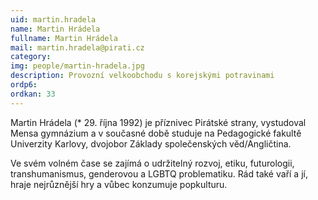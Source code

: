 ```yaml
---
uid: martin.hradela
name: Martin Hrádela
fullname: Martin Hrádela
mail: martin.hradela@pirati.cz
category:
img: people/martin-hradela.jpg
description: Provozní velkoobchodu s korejskými potravinami
ordp6:
ordkan: 33
---
```

Martin Hrádela (* 29. října 1992) je příznivec Pirátské strany, vystudoval Mensa gymnázium a v současné době studuje na Pedagogické fakultě Univerzity Karlovy, dvojobor Základy společenských věd/Angličtina.

Ve svém volném čase se zajímá o udržitelný rozvoj, etiku, futurologii, transhumanismus, genderovou a LGBTQ problematiku. Rád také vaří a jí, hraje nejrůznější hry a vůbec konzumuje popkulturu.


